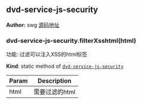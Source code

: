 <a name="module_dvd-service-js-security"></a>

## dvd-service-js-security
**Author:** swg [源码地址](http://gitlab.rd.vyohui.com/FE-Service/dvd-service-js-security.git)  
<a name="module_dvd-service-js-security.filterXsshtml"></a>

### dvd-service-js-security.filterXsshtml(html)
功能: 过滤可以注入XSS的html标签

**Kind**: static method of <code>[dvd-service-js-security](#module_dvd-service-js-security)</code>  

| Param | Description |
| --- | --- |
| html | 需要过滤的html |

